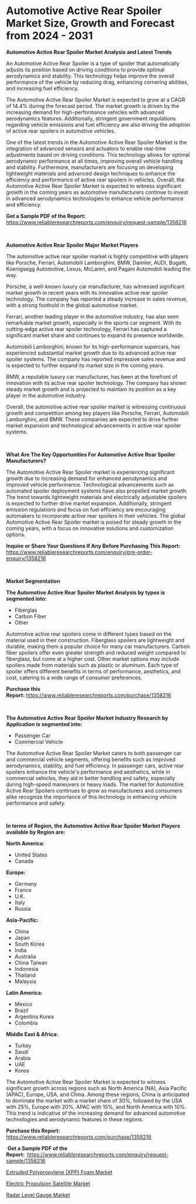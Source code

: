 <p><h1>Automotive Active Rear Spoiler Market Size, Growth and Forecast from 2024 - 2031</h1></p><p><strong>Automotive Active Rear Spoiler Market Analysis and Latest Trends</strong></p>
<p><p>An Automotive Active Rear Spoiler is a type of spoiler that automatically adjusts its position based on driving conditions to provide optimal aerodynamics and stability. This technology helps improve the overall performance of the vehicle by reducing drag, enhancing cornering abilities, and increasing fuel efficiency.</p><p>The Automotive Active Rear Spoiler Market is expected to grow at a CAGR of 14.4% during the forecast period. The market growth is driven by the increasing demand for high-performance vehicles with advanced aerodynamics features. Additionally, stringent government regulations regarding vehicle emissions and fuel efficiency are also driving the adoption of active rear spoilers in automotive vehicles.</p><p>One of the latest trends in the Automotive Active Rear Spoiler Market is the integration of advanced sensors and actuators to enable real-time adjustments based on driving conditions. This technology allows for optimal aerodynamic performance at all times, improving overall vehicle handling and stability. Furthermore, manufacturers are focusing on developing lightweight materials and advanced design techniques to enhance the efficiency and performance of active rear spoilers in vehicles. Overall, the Automotive Active Rear Spoiler Market is expected to witness significant growth in the coming years as automotive manufacturers continue to invest in advanced aerodynamics technologies to enhance vehicle performance and efficiency.</p></p>
<p><strong>Get a Sample PDF of the Report:&nbsp;</strong> <a href="https://www.reliableresearchreports.com/enquiry/request-sample/1358216">https://www.reliableresearchreports.com/enquiry/request-sample/1358216</a></p>
<p>&nbsp;</p>
<p><strong>Automotive Active Rear Spoiler Major Market Players</strong></p>
<p><p>The automotive active rear spoiler market is highly competitive with players like Porsche, Ferrari, Automobili Lamborghini, BMW, Daimler, AUDI, Bugatti, Koenigsegg Automotive, Lexus, McLaren, and Pagani Automobili leading the way. </p><p>Porsche, a well-known luxury car manufacturer, has witnessed significant market growth in recent years with its innovative active rear spoiler technology. The company has reported a steady increase in sales revenue, with a strong foothold in the global automotive market.</p><p>Ferrari, another leading player in the automotive industry, has also seen remarkable market growth, especially in the sports car segment. With its cutting-edge active rear spoiler technology, Ferrari has captured a significant market share and continues to expand its presence worldwide.</p><p>Automobili Lamborghini, known for its high-performance supercars, has experienced substantial market growth due to its advanced active rear spoiler systems. The company has reported impressive sales revenue and is expected to further expand its market size in the coming years.</p><p>BMW, a reputable luxury car manufacturer, has been at the forefront of innovation with its active rear spoiler technology. The company has shown steady market growth and is projected to maintain its position as a key player in the automotive industry.</p><p>Overall, the automotive active rear spoiler market is witnessing continuous growth and competition among key players like Porsche, Ferrari, Automobili Lamborghini, and BMW. These companies are expected to drive further market expansion and technological advancements in active rear spoiler systems.</p></p>
<p>&nbsp;</p>
<p><strong>What Are The Key Opportunities For Automotive Active Rear Spoiler Manufacturers?</strong></p>
<p><p>The Automotive Active Rear Spoiler market is experiencing significant growth due to increasing demand for enhanced aerodynamics and improved vehicle performance. Technological advancements such as automated spoiler deployment systems have also propelled market growth. The trend towards lightweight materials and electrically adjustable spoilers is expected to further drive market expansion. Additionally, stringent emission regulations and focus on fuel efficiency are encouraging automakers to incorporate active rear spoilers in their vehicles. The global Automotive Active Rear Spoiler market is poised for steady growth in the coming years, with a focus on innovative solutions and customization options.</p></p>
<p><strong>Inquire or Share Your Questions If Any Before Purchasing This Report:</strong> <a href="https://www.reliableresearchreports.com/enquiry/pre-order-enquiry/1358216">https://www.reliableresearchreports.com/enquiry/pre-order-enquiry/1358216</a></p>
<p>&nbsp;</p>
<p><strong>Market Segmentation</strong></p>
<p><strong>The Automotive Active Rear Spoiler Market Analysis by types is segmented into:</strong></p>
<p><ul><li>Fiberglas</li><li>Carbon Fiber</li><li>Other</li></ul></p>
<p><p>Automotive active rear spoilers come in different types based on the material used in their construction. Fiberglass spoilers are lightweight and durable, making them a popular choice for many car manufacturers. Carbon fiber spoilers offer even greater strength and reduced weight compared to fiberglass, but come at a higher cost. Other market options may include spoilers made from materials such as plastic or aluminum. Each type of spoiler offers different benefits in terms of performance, aesthetics, and cost, catering to a wide range of consumer preferences.</p></p>
<p><strong>Purchase this Report:&nbsp;</strong><a href="https://www.reliableresearchreports.com/purchase/1358216">https://www.reliableresearchreports.com/purchase/1358216</a></p>
<p>&nbsp;</p>
<p><strong>The Automotive Active Rear Spoiler Market Industry Research by Application is segmented into:</strong></p>
<p><ul><li>Passenger Car</li><li>Commercial Vehicle</li></ul></p>
<p><p>The Automotive Active Rear Spoiler Market caters to both passenger car and commercial vehicle segments, offering benefits such as improved aerodynamics, stability, and fuel efficiency. In passenger cars, active rear spoilers enhance the vehicle's performance and aesthetics, while in commercial vehicles, they aid in better handling and safety, especially during high-speed maneuvers or heavy loads. The market for Automotive Active Rear Spoilers continues to grow as manufacturers and consumers alike recognize the importance of this technology in enhancing vehicle performance and safety.</p></p>
<p>&nbsp;</p>
<p><strong>In terms of Region, the Automotive Active Rear Spoiler Market Players available by Region are:</strong></p>
<p>
    <p> <strong> North America: </strong>
        <ul>
            <li>United States</li>
            <li>Canada</li>
        </ul>
        </p> 
    <p> <strong> Europe: </strong>
        <ul>
            <li>Germany</li>
            <li>France</li>
            <li>U.K.</li>
            <li>Italy</li>
            <li>Russia</li>
        </ul>
        </p> 
    <p> <strong> Asia-Pacific: </strong>
        <ul>
            <li>China</li>
            <li>Japan</li>
            <li>South Korea</li>
            <li>India</li>
            <li>Australia</li>
            <li>China Taiwan</li>
            <li>Indonesia</li>
            <li>Thailand</li>
            <li>Malaysia</li>
        </ul>
        </p> 
    <p> <strong> Latin America: </strong>
        <ul>
            <li>Mexico</li>
            <li>Brazil</li>
            <li>Argentina Korea</li>
            <li>Colombia</li>
        </ul>
        </p> 
    <p> <strong> Middle East & Africa: </strong>
        <ul>
            <li>Turkey</li>
            <li>Saudi</li>
            <li>Arabia</li>
            <li>UAE</li>
            <li>Korea</li>
        </ul>
    </p>
    </p>
<p><p>The Automotive Active Rear Spoiler Market is expected to witness significant growth across regions such as North America (NA), Asia Pacific (APAC), Europe, USA, and China. Among these regions, China is anticipated to dominate the market with a market share of 30%, followed by the USA with 25%, Europe with 20%, APAC with 15%, and North America with 10%. This trend is indicative of the increasing demand for advanced automotive technologies and aerodynamic features in these regions.</p></p>
<p><strong>Purchase this Report: </strong><a href="https://www.reliableresearchreports.com/purchase/1358216">https://www.reliableresearchreports.com/purchase/1358216</a></p>
<p>&nbsp;<strong>Get a Sample PDF of the Report:&nbsp;&nbsp;</strong><a href="https://www.reliableresearchreports.com/enquiry/request-sample/1358216">https://www.reliableresearchreports.com/enquiry/request-sample/1358216</a></p>
<p><strong></strong></p>
<p><p><a href="https://view.publitas.com/reportprime-1/extruded-polypropylene-xpp-foam-market-size-global-industry-overview-market-segmentation-and-forecast-2023-to-2030/">Extruded Polypropylene (XPP) Foam Market</a></p><p><a href="https://view.publitas.com/reportprime-1/electric-propulsion-satellite-market-research-report-unlocks-analysis-on-the-market-financial-status-market-size-and-market-revenue-upto-2030/">Electric Propulsion Satellite Market</a></p><p><a href="https://view.publitas.com/reportprime-1/radar-level-gauge-market-size-market-share-and-global-market-analysis-report-2023-2030/">Radar Level Gauge Market</a></p></p>